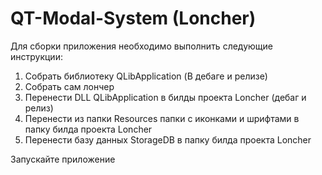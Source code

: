 # QT-Modal-System (Loncher)

Для сборки приложения необходимо выполнить следующие инструкции:

  1. Собрать библиотеку QLibApplication (В дебаге и релизе)
  2. Собрать сам лончер
  3. Перенести DLL QLibApplication в билды проекта Loncher (дебаг и релиз)
  4. Перенести из папки Resources папки с иконками и шрифтами в папку билда проекта Loncher
  5. Перенести базу данных StorageDB в папку билда проекта Loncher

Запускайте приложение
